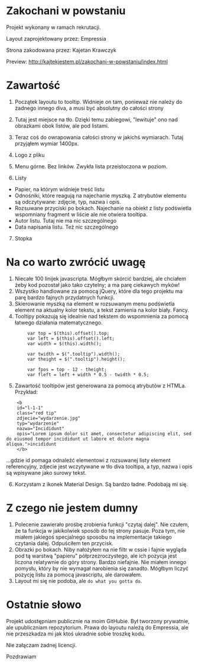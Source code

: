 # Zakochani w powstaniu

Projekt wykonany w ramach rekrutacji.

Layout zaprojektowany przez: Empressia

Strona zakodowana przez: Kajetan Krawczyk

Preview: http://kajtekjestem.pl/zakochani-w-powstaniu/index.html


# Zawartość
1. Początek layoutu to tooltip. Widnieje on tam, ponieważ nie należy do żadnego innego diva, a musi być absolutny do całości strony

2. Tutaj jest miejsce na tło. Dzięki temu zabiegowi, "lewituje" ono nad obrazkami obok listów, ale pod listami.

3. Teraz coś do owrapowania całości strony w jakichś wymiarach. Tutaj przyjąłem wymiar 1400px.

4. Logo z pliku

5. Menu górne. Bez linków. Zwykła lista przeistoczona w poziom.

6. Listy
- Papier, na którym widnieje treść listu
- Odnośniki, które reagują na najechanie myszką. Z atrybutów elementu są odczytywane: zdjęcie, typ, nazwa i opis.
- Rozsuwane przyciski po bokach. Najechanie na obiekt z listy podświetla wspomniany fragment w liście ale nie otwiera tooltipa.
- Autor listu. Tutaj nie ma nic szczególnego
- Data napisania listu. Też nic szczególnego

7. Stopka


# Na co warto zwrócić uwagę
1. Niecałe 100 linijek javascripta. Mógłbym skórcić bardziej, ale chciałem żeby kod pozostał jako tako czytelny; a ma parę ciekawych myków!
2. Wszystko handlowane za pomocą jQuery, które dla tego projektu ma parę bardzo fajnych przydatnych funkcji.
3. Skierowanie myszką na element w rozsuwanym menu podświetla element na aktualny kolor tekstu, a tekst zamienia na kolor biały. Fancy.
4. Tooltipy pokazują się idealnie nad tekstem do wspomnienia za pomocą łatwego działania matematycznego. 
```
        var top = $(this).offset().top;
        var left = $(this).offset().left;
        var width = $(this).width();

        var twidth = $(".tooltip").width();
        var theight = $(".tooltip").height();

        var fpos = top - 12 - theight;
        var fleft = left + width * 0.5 - twidth * 0.5;
```
5. Zawartość tooltipów jest generowana za pomocą atrybutów z HTMLa. Przykład:
```
    <b
    id="l-1-1"
    class="red tip"
    zdjecie="wydarzenie.jpg"
    typ="wydarzenie"
    nazwa="Incididunt"
    opis="Lorem ipsum dolor sit amet, consectetur adipiscing elit, sed do eiusmod tempor incididunt ut labore et dolore magna aliqua.">incididunt
    </b>
```
...gdzie id pomaga odnaleźć elementowi z rozsuwanej listy element referencyjny, zdjecie jest wczytywane w tło diva tooltipa, a typ, nazwa i opis są wpisywane jako surowy tekst.

6. Korzystam z ikonek Material Design. Są bardzo ładne. Podobają mi się.

# Z czego nie jestem dumny

1. Polecenie zawierało prośbę zrobienia funkcji "czytaj dalej". Nie czułem, że ta funkcja w jakikolwiek sposób do tej strony pasuje. Poza tym, nie miałem jakiegoś specjalnego sposobu na implementacje takiego czytania dalej. Odpuściłem ten przycisk.
2. Obrazki po bokach. Niby nałożyłem na nie filtr w cssie i fajnie wygląda pod tą warstwą "papieru" półprzezroczystego, ale ich pozycja jest liczona relatywnie do góry strony. Bardzo niefajnie. Nie miałem innego pomysłu, który by nie wymagał narobienia się zanadto. Mógłbym liczyć pozycję listu za pomocą javascriptu, ale darowałem.
3. Layout mi się nie podoba, ale `do what you gotta do`.


# Ostatnie słowo
Projekt udostępniam publicznie na moim GitHubie. Był tworzony prywatnie, ale upubliczniam repozytorium. Prawa do layoutu należą do Empressia, ale nie przeszkadza mi jak ktoś ukradnie sobie troszkę kodu.

Nie załączam żadnej licencji.

Pozdrawiam
